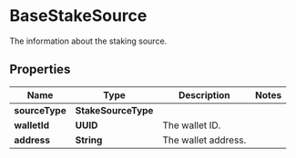 

# BaseStakeSource

The information about the staking source.

## Properties

| Name | Type | Description | Notes |
|------------ | ------------- | ------------- | -------------|
|**sourceType** | **StakeSourceType** |  |  |
|**walletId** | **UUID** | The wallet ID. |  |
|**address** | **String** | The wallet address. |  |



